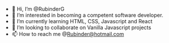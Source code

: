 - 👋 Hi, I’m @RubinderG
- 👀 I’m interested in becoming a competent software developer.
- 🌱 I’m currently learning HTML, CSS, Javascript and React
- 💞️ I’m looking to collaborate on Vanilla Javascript projects
- 📫 How to reach me @Rubinder@hotmail.com

<!---
RubinderG/RubinderG is a ✨ special ✨ repository because its `README.md` (this file) appears on your GitHub profile.
You can click the Preview link to take a look at your changes.
--->

